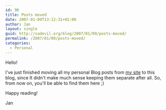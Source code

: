 ```yaml
---
id: 96
title: Posts moved
date: 2007-01-09T13:12:31+02:00
author: Jan
layout: single
guid: http://sadevil.org/blog/2007/01/09/posts-moved/
permalink: /2007/01/09/posts-moved/
categories:
  - Personal
---
```

Hello!

I've just finished moving all my personal Blog posts from [my site](http://www.kcore.org/) to this blog, since It didn't make much sense keeping them separate after all. So, from now on, you'll be able to find them here ;)

Happy reading!

Jan